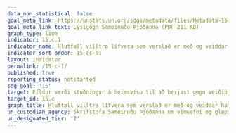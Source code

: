 ```yaml
---
data_non_statistical: false
goal_meta_link: https://unstats.un.org/sdgs/metadata/files/Metadata-15-0c-01.pdf
goal_meta_link_text: Lýsigögn Sameinuðu Þjóðanna (PDF 211 KB)
graph_type: line
indicator: 15.c.1
indicator_name: Hlutfall villtra lífvera sem verslað er með og veiddar hafa verið með ólögmætum hætti eða eru í ólöglegum viðskiptum.
indicator_sort_order: 15-cc-01
layout: indicator
permalink: /15-c-1/
published: true
reporting_status: notstarted
sdg_goal: '15'
target: Efldur verði stuðningur á heimsvísu til að berjast gegn veiðiþjófnaði og ólöglegum viðskiptum með vernduð dýr og plöntur, meðal annars verði leitað leiða fyrir íbúa hinna ýmsu byggðarlaga til að afla sér lífsviðurværis á sjálfbæran hátt.
target_id: 15.c
graph_title: Hlutfall villtra lífvera sem verslað er með og veiddar hafa verið með ólögmætum hætti eða eru í ólöglegum viðskiptum.
un_custodian_agency: Skrifstofa Sameinuðu Þjóðanna um vímuefni og glæpi (UNODC)
un_designated_tier: '2'
---
```


